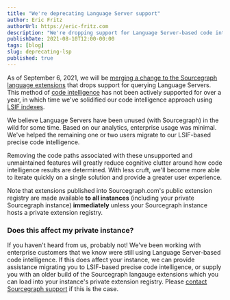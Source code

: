 ```yaml
---
title: "We're deprecating Language Server support"
author: Eric Fritz
authorUrl: https://eric-fritz.com
description: "We're dropping support for Language Server-based code intelligence from our product, effective 2021-09-06. Note that this will affect all instances that are not running a private extension registry, not just those upgrading to the current version of Sourcegraph."
publishDate: 2021-08-10T12:00-00:00
tags: [blog]
slug: deprecating-lsp
published: true
---
```


As of September 6, 2021, we will be [merging a change to the Sourcegraph language extensions](https://github.com/sourcegraph/code-intel-extensions/pull/664) that drops support for querying Language Servers. This method of [code intelligence](https://docs.sourcegraph.com/code_intelligence) has not been actively supported for over a year, in which time we've solidified our code intelligence approach using [LSIF indexes](https://docs.sourcegraph.com/code_intelligence/explanations/precise_code_intelligence).

We believe Language Servers have been unused (with Sourcegraph) in the wild for some time. Based on our analytics, enterprise usage was minimal. We've helped the remaining one or two users migrate to our LSIF-based precise code intelligence.

Removing the code paths associated with these unsupported and unmaintained features will greatly reduce cognitive clutter around how code intelligence results are determined. With less cruft, we'll become more able to iterate quickly on a single solution and provide a greater user experience.

Note that extensions published into Sourcegraph.com's public extension registry are made available **to all instances** (including your private Sourcegraph instance) **immediately** unless your Sourcegraph instance hosts a private extension registry.

### Does this affect my private instance?

If you haven't heard from us, probably not! We've been working with enterprise customers that we know were still using Language Server-based code intelligence. If this does affect your instance, we can provide assistance migrating you to LSIF-based precise code intelligence, or supply you with an older build of the Sourcegraph langauge extensions which you can load into your instance's private extension registry. Please [contact Sourcegraph support](https://about.sourcegraph.com/contact/) if this is the case.
